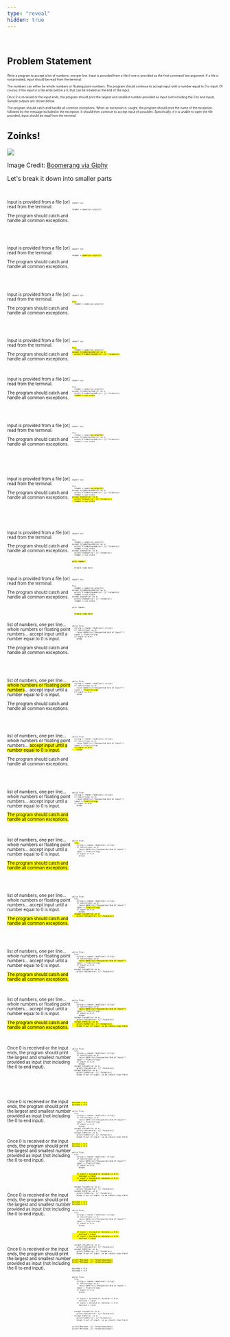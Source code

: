 ```yaml
---
type: "reveal"
hidden: true
---
```

<br>
<section>
	<h2>Problem Statement</h2>
</section>
<section>
	<p style="font-size: 0.5em">Write a program to accept a list of numbers, one per line. Input is provided from a file if one is provided as the first command line argument. If a file is not provided, input should be read from the terminal.</p>
	<p style="font-size: 0.5em">The numbers can either be whole numbers or floating point numbers. The program should continue to accept input until a number equal to 0 is input. Of course, if the input in a file ends before a 0, that can be treated as the end of the input.</p>
	<p style="font-size: 0.5em">Once 0  is received or the input ends, the program should print the largest and smallest number provided as input (not including the 0 to end input). Sample outputs are shown below.</p>
	<p style="font-size: 0.5em">The program should catch and handle all common exceptions. When an exception is caught, the program should print the name of the exception, followed by the message included in the exception. It should then continue to accept input (if possible). Specifically, if it is unable to open the file provided, input should be read from the terminal.</p>
</section>
<section>
  <h2>Zoinks!</h2>
	<img class="stretch plain" src="/images/zoinks.gif">
  <p class="imagecredit">Image Credit: <a href="https://giphy.com/gifs/5hdg7p9NE7VlLWaeRK">Boomerang via Giphy</a></p>
	<p>Let's break it down into smaller parts</p>
</section>
<br>
<section>
  <div style="float: right; width: 70%">
    <pre class="stretch" style="font-size: .37em"><code class="python">import sys
<br>
reader = open(sys.argv[1])
</code></pre>
  </div>
  <div style="width: 30%">
    <p style="font-size: .7em">Input is provided from a file [or] read from the terminal.</p>
    <p style="font-size: .7em">The program should catch and handle all common exceptions.</p>
  </div>
</section>
<br>
<br>
<section>
  <div style="float: right; width: 70%">
    <pre class="stretch" style="font-size: .37em"><code class="python">import sys
<br>
reader = <mark>open(sys.argv[1])</mark>
</code></pre>
  </div>
  <div style="width: 30%">
    <p style="font-size: .7em">Input is provided from a file [or] read from the terminal.</p>
    <p style="font-size: .7em">The program should catch and handle all common exceptions.</p>
  </div>
</section>
<br>
<br>
<section>
  <div style="float: right; width: 70%">
    <pre class="stretch" style="font-size: .37em"><code class="python">import sys
<br>
<mark>try:</mark>
  reader = open(sys.argv[1])
</code></pre>
  </div>
  <div style="width: 30%">
    <p style="font-size: .7em">Input is provided from a file [or] read from the terminal.</p>
    <p style="font-size: .7em">The program should catch and handle all common exceptions.</p>
  </div>
</section>
<br>
<br>
<section>
  <div style="float: right; width: 70%">
    <pre class="stretch" style="font-size: .37em"><code class="python">import sys
<br>
<mark>try:</mark>
  reader = open(sys.argv[1])
<mark>except FileNotFoundError as e:
  print("FileNotFoundError: {}".format(e))</mark>
</code></pre>
  </div>
  <div style="width: 30%">
    <p style="font-size: .7em">Input is provided from a file [or] read from the terminal.</p>
    <p style="font-size: .7em">The program should catch and handle all common exceptions.</p>
  </div>
</section>
<br>
<section>
  <div style="float: right; width: 70%">
    <pre class="stretch" style="font-size: .37em"><code class="python">import sys
<br>
try:
  reader = open(sys.argv[1])
except FileNotFoundError as e:
  print("FileNotFoundError: {}".format(e))
  <mark>reader = sys.stdin</mark>
</code></pre>
  </div>
  <div style="width: 30%">
    <p style="font-size: .7em">Input is provided from a file [or] read from the terminal.</p>
    <p style="font-size: .7em">The program should catch and handle all common exceptions.</p>
  </div>
</section>
<br>
<br>
<section>
  <div style="float: right; width: 70%">
    <pre class="stretch" style="font-size: .37em"><code class="python">import sys
<br>
try:
  reader = open(<mark>sys.argv[1]</mark>)
except FileNotFoundError as e:
  print("FileNotFoundError: {}".format(e))
  reader = sys.stdin
</code></pre>
  </div>
  <div style="width: 30%">
    <p style="font-size: .7em">Input is provided from a file [or] read from the terminal.</p>
    <p style="font-size: .7em">The program should catch and handle all common exceptions.</p>
  </div>
</section>
<br>
<br>
<br>
<section>
  <div style="float: right; width: 70%">
    <pre class="stretch" style="font-size: .37em"><code class="python">import sys
<br>
try:
  reader = open(<mark>sys.argv[1]</mark>)
except FileNotFoundError as e:
  print("FileNotFoundError: {}".format(e))
  reader = sys.stdin
<mark>except IndexError as e:
  print("IndexError: {}".format(e))
  reader = sys.stdin</mark>
</code></pre>
  </div>
  <div style="width: 30%">
    <p style="font-size: .7em">Input is provided from a file [or] read from the terminal.</p>
    <p style="font-size: .7em">The program should catch and handle all common exceptions.</p>
  </div>
</section>
<br>
<br>
<br>
<section>
  <div style="float: right; width: 70%">
    <pre class="stretch" style="font-size: .37em"><code class="python">import sys
<br>
try:
  reader = open(sys.argv[1])
except FileNotFoundError as e:
  print("FileNotFoundError: {}".format(e))
  reader = sys.stdin
except IndexError as e:
  print("IndexError: {}".format(e))
  reader = sys.stdin
<br>
<mark>with reader:</mark>
<br>
  # more code here
</code></pre>
  </div>
  <div style="width: 30%">
    <p style="font-size: .7em">Input is provided from a file [or] read from the terminal.</p>
    <p style="font-size: .7em">The program should catch and handle all common exceptions.</p>
  </div>
</section>
<br>
<br>
<section>
  <div style="float: right; width: 70%">
    <pre class="stretch" style="font-size: .37em"><code class="python">import sys
<br>
try:
  reader = open(sys.argv[1])
except FileNotFoundError as e:
  print("FileNotFoundError: {}".format(e))
  reader = sys.stdin
except IndexError as e:
  print("IndexError: {}".format(e))
  reader = sys.stdin
<br>
with reader:
<br>
  <mark># more code here<mark>
</code></pre>
  </div>
  <div style="width: 30%">
    <p style="font-size: .7em">Input is provided from a file [or] read from the terminal.</p>
    <p style="font-size: .7em">The program should catch and handle all common exceptions.</p>
  </div>
</section>
<br>
<br>
<section>
  <div style="float: right; width: 70%">
    <pre class="stretch" style="font-size: .37em"><code class="python">while True:
  string = reader.readline().strip()
  if len(string) == 0:
    raise EOFError("Unexpected End of Input!")
  input = float(string)
  if input == 0.0:
    break
</code></pre>
  </div>
  <div style="width: 30%">
    <p style="font-size: .7em">list of numbers, one per line... whole numbers or floating point numbers... accept input until a number equal to 0 is input.</p>
    <p style="font-size: .7em">The program should catch and handle all common exceptions.</p>
  </div>
</section>
<br>
<br>
<section>
  <div style="float: right; width: 70%">
    <pre class="stretch" style="font-size: .37em"><code class="python">while True:
  string = reader.readline().strip()
  if len(string) == 0:
    raise EOFError("Unexpected End of Input!")
  input = <mark>float(string)</mark>
  if input == 0.0:
    break
</code></pre>
  </div>
  <div style="width: 30%">
    <p style="font-size: .7em">list of numbers, one per line... <mark>whole numbers or floating point numbers</mark>... accept input until a number equal to 0 is input.</p>
    <p style="font-size: .7em">The program should catch and handle all common exceptions.</p>
  </div>
</section>
<br>
<br>
<section>
  <div style="float: right; width: 70%">
    <pre class="stretch" style="font-size: .37em"><code class="python">while True:
  string = reader.readline().strip()
  if len(string) == 0:
    raise EOFError("Unexpected End of Input!")
  input = float(string)
  <mark>if input == 0.0:
    break</mark>
</code></pre>
  </div>
  <div style="width: 30%">
    <p style="font-size: .7em">list of numbers, one per line... whole numbers or floating point numbers... <mark>accept input until a number equal to 0 is input.</mark></p>
    <p style="font-size: .7em">The program should catch and handle all common exceptions.</p>
  </div>
</section>
<br>
<br>
<section>
  <div style="float: right; width: 70%">
    <pre class="stretch" style="font-size: .37em"><code class="python">while True:
  string = reader.readline().strip()
  if len(string) == 0:
    raise EOFError("Unexpected End of Input!")
  input = <mark>float(string)</mark>
  if input == 0.0:
    break
</code></pre>
  </div>
  <div style="width: 30%">
    <p style="font-size: .7em">list of numbers, one per line... whole numbers or floating point numbers... accept input until a number equal to 0 is input.</p>
    <p style="font-size: .7em"><mark>The program should catch and handle all common exceptions.</mark></p>
  </div>
</section>
<br>
<section>
  <div style="float: right; width: 70%">
    <pre class="stretch" style="font-size: .37em"><code class="python">while True:
  <mark>try:</mark>
    string = reader.readline().strip()
    if len(string) == 0:
      raise EOFError("Unexpected End of Input!")
    input = float(string)
    if input == 0.0:
      break
</code></pre>
  </div>
  <div style="width: 30%">
    <p style="font-size: .7em">list of numbers, one per line... whole numbers or floating point numbers... accept input until a number equal to 0 is input.</p>
    <p style="font-size: .7em"><mark>The program should catch and handle all common exceptions.</mark></p>
  </div>
</section>
<br>
<br>
<section>
  <div style="float: right; width: 70%">
    <pre class="stretch" style="font-size: .37em"><code class="python">while True:
  try:
    string = reader.readline().strip()
    if len(string) == 0:
      raise EOFError("Unexpected End of Input!")
    input = <mark>float(string)</mark>
    if input == 0.0:
      break
  <mark>except ValueError as e:
    print("ValueError: {}".format(e))</mark>
</code></pre>
  </div>
  <div style="width: 30%">
    <p style="font-size: .7em">list of numbers, one per line... whole numbers or floating point numbers... accept input until a number equal to 0 is input.</p>
    <p style="font-size: .7em"><mark>The program should catch and handle all common exceptions.</mark></p>
  </div>
</section>
<br>
<br>
<section>
  <div style="float: right; width: 70%">
    <pre class="stretch" style="font-size: .37em"><code class="python">while True:
  try:
    string = reader.readline().strip()
    if len(string) == 0:
      <mark>raise EOFError("Unexpected End of Input!")</mark>
    input = float(string)
    if input == 0.0:
      break
  except ValueError as e:
    print("ValueError: {}".format(e))
</code></pre>
  </div>
  <div style="width: 30%">
    <p style="font-size: .7em">list of numbers, one per line... whole numbers or floating point numbers... accept input until a number equal to 0 is input.</p>
    <p style="font-size: .7em"><mark>The program should catch and handle all common exceptions.</mark></p>
  </div>
</section>
<br>
<section>
  <div style="float: right; width: 70%">
    <pre class="stretch" style="font-size: .37em"><code class="python">while True:
  try:
    string = reader.readline().strip()
    if len(string) == 0:
      <mark>raise EOFError("Unexpected End of Input!")</mark>
    input = float(string)
    if input == 0.0:
      break
  except ValueError as e:
    print("ValueError: {}".format(e))
  <mark>except EOFError as e:
    print("EOFError: {}".format(e))
    break # out of input, so we should stop there</mark>
</code></pre>
  </div>
  <div style="width: 30%">
    <p style="font-size: .7em">list of numbers, one per line... whole numbers or floating point numbers... accept input until a number equal to 0 is input.</p>
    <p style="font-size: .7em"><mark>The program should catch and handle all common exceptions.</mark></p>
  </div>
</section>
<br>
<section>
  <div style="float: right; width: 70%">
    <pre class="stretch" style="font-size: .37em"><code class="python">while True:
  try:
    string = reader.readline().strip()
    if len(string) == 0:
      raise EOFError("Unexpected End of Input!")
    input = float(string)
    if input == 0.0:
      break
  except ValueError as e:
    print("ValueError: {}".format(e))
  except EOFError as e:
    print("EOFError: {}".format(e))
    break # out of input, so we should stop there
</code></pre>
  </div>
  <div style="width: 30%">
    <p style="font-size: .7em">Once 0 is received or the input ends, the program should print the largest and smallest number provided as input (not including the 0 to end input).</p>
  </div>
</section>
<br>
<br>
<br>
<section>
  <div style="float: right; width: 70%">
    <pre class="stretch" style="font-size: .37em"><code class="python"><mark>maximum = 0.0
minimum = 0.0</mark>
<br>
while True:
  try:
    string = reader.readline().strip()
    if len(string) == 0:
      raise EOFError("Unexpected End of Input!")
    input = float(string)
    if input == 0.0:
      break
  except ValueError as e:
    print("ValueError: {}".format(e))
  except EOFError as e:
    print("EOFError: {}".format(e))
    break # out of input, so we should stop there
</code></pre>
  </div>
  <div style="width: 30%">
    <p style="font-size: .7em">Once 0 is received or the input ends, the program should print the largest and smallest number provided as input (not including the 0 to end input).</p>
  </div>
</section>
<br>
<section>
  <div style="float: right; width: 70%">
    <pre class="stretch" style="font-size: .37em"><code class="python"><mark>maximum = 0.0
minimum = 0.0</mark>
<br>
while True:
  try:
    string = reader.readline().strip()
    if len(string) == 0:
      raise EOFError("Unexpected End of Input!")
    input = float(string)
    if input == 0.0:
      break
<br>
    <mark>if input &lt; minimum or minimum == 0.0:
      minimum = input
    if input > maximum or maximum == 0.0:
      maximum = input</mark>
<br>
  except ValueError as e:
    print("ValueError: {}".format(e))
  except EOFError as e:
    print("EOFError: {}".format(e))
    break # out of input, so we should stop there
</code></pre>
  </div>
  <div style="width: 30%">
    <p style="font-size: .7em">Once 0 is received or the input ends, the program should print the largest and smallest number provided as input (not including the 0 to end input).</p>
  </div>
</section>
<br>
<br>
<br>
<section>
  <div style="float: right; width: 70%">
    <pre class="stretch" style="font-size: .37em"><code class="python"><mark>maximum = 0.0
minimum = 0.0</mark>
<br>
while True:
  try:
    string = reader.readline().strip()
    if len(string) == 0:
      raise EOFError("Unexpected End of Input!")
    input = float(string)
    if input == 0.0:
      break
<br>
    <mark>if input &lt; minimum or minimum == 0.0:
      minimum = input
    if input > maximum or maximum == 0.0:
      maximum = input</mark>
<br>
  except ValueError as e:
    print("ValueError: {}".format(e))
  except EOFError as e:
    print("EOFError: {}".format(e))
    break # out of input, so we should stop there
<br>
<mark>print("Maximum: {}".format(maximum))
print("Minimum: {}".format(minimum))</mark>
</code></pre>
  </div>
  <div style="width: 30%">
    <p style="font-size: .7em">Once 0 is received or the input ends, the program should print the largest and smallest number provided as input (not including the 0 to end input).</p>
  </div>
</section>
<br>
<br>
<br>
<section>
  <div style="float: right; width: 70%">
    <pre class="stretch" style="font-size: .37em"><code class="python">maximum = 0.0
minimum = 0.0
<br>
while True:
  try:
    string = reader.readline().strip()
    if len(string) == 0:
      raise EOFError("Unexpected End of Input!")
    input = float(string)
    if input == 0.0:
      break
<br>
    if input &lt; minimum or minimum == 0.0:
      minimum = input
    if input > maximum or maximum == 0.0:
      maximum = input
<br>
  except ValueError as e:
    print("ValueError: {}".format(e))
  except EOFError as e:
    print("EOFError: {}".format(e))
    break # out of input, so we should stop there
<br>
print("Maximum: {}".format(maximum))
print("Minimum: {}".format(minimum))
</code></pre>
  </div>
  <div style="width: 30%">
    <p style="font-size: .7em">Once 0 is received or the input ends, the program should print the largest and smallest number provided as input (not including the 0 to end input).</p>
  </div>
</section>
<br>